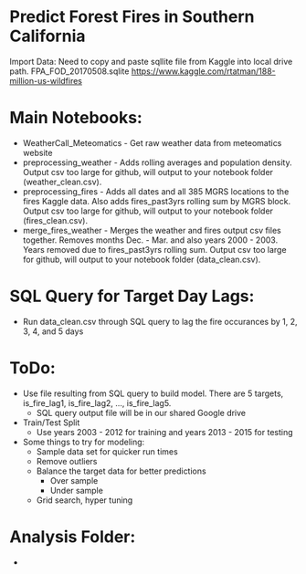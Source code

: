 # Predict Forest Fires in Southern California       

Import Data: Need to copy and paste sqllite file from Kaggle into local drive path.
FPA_FOD_20170508.sqlite https://www.kaggle.com/rtatman/188-million-us-wildfires

# Main Notebooks:        
* WeatherCall_Meteomatics - Get raw weather data from meteomatics website              
* preprocessing_weather - Adds rolling averages and population density.  Output csv too large for github, will output to your notebook folder (weather_clean.csv).     
* preprocessing_fires - Adds all dates and all 385 MGRS locations to the fires Kaggle data.  Also adds fires_past3yrs rolling sum by MGRS block.  Output csv too large for github, will output to your notebook folder (fires_clean.csv).                   
* merge_fires_weather - Merges the weather and fires output csv files together.  Removes months Dec. - Mar. and also years 2000 - 2003.  Years removed due to fires_past3yrs rolling sum.  Output csv too large for github, will output to your notebook folder (data_clean.csv).    

# SQL Query for Target Day Lags:
* Run data_clean.csv through SQL query to lag the fire occurances by 1, 2, 3, 4, and 5 days

# ToDo:
* Use file resulting from SQL query to build model.  There are 5 targets, is_fire_lag1, is_fire_lag2, ..., is_fire_lag5.
     * SQL query output file will be in our shared Google drive       
* Train/Test Split
     * Use years 2003 - 2012 for training and years 2013 - 2015 for testing
* Some things to try for modeling:
     * Sample data set for quicker run times
     * Remove outliers
     * Balance the target data for better predictions
          * Over sample
          * Under sample
     * Grid search, hyper tuning

# Analysis Folder:       
* 

